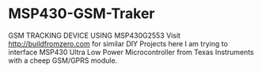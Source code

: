 # MSP430-GSM-Traker
GSM TRACKING DEVICE USING MSP430G2553
Visit http://buildfromzero.com for similar DIY Projects
here I am trying to interface MSP430 Ultra Low Power
Microcontroller from Texas Instruments with a cheep GSM/GPRS module.


